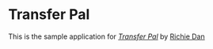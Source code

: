 # Transfer Pal

This is the sample application for
[*Transfer Pal*](http://www.transferpal.co/)
by [Richie Dan](http://www.dreamlinkers.com/)